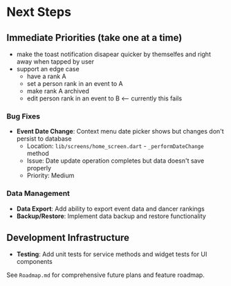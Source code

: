 # Next Steps

## Immediate Priorities (take one at a time)
- make the toast notification disapear quicker by themselfes and right away when tapped by user
- support an edge case
  - have a rank A
  - set a person rank in an event to A
  - make rank A archived
  - edit person rank in an event to B  <-- currently this fails

### Bug Fixes
- **Event Date Change**: Context menu date picker shows but changes don't persist to database
  - Location: `lib/screens/home_screen.dart` - `_performDateChange` method
  - Issue: Date update operation completes but data doesn't save properly
  - Priority: Medium

### Data Management
- **Data Export**: Add ability to export event data and dancer rankings
- **Backup/Restore**: Implement data backup and restore functionality

## Development Infrastructure
- **Testing**: Add unit tests for service methods and widget tests for UI components

See `Roadmap.md` for comprehensive future plans and feature roadmap.
